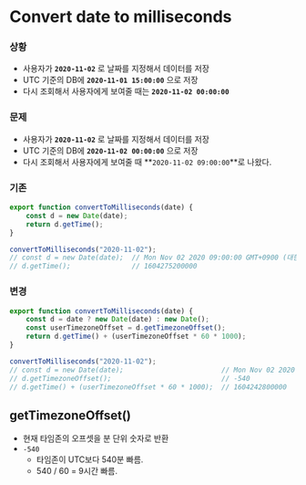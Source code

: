 # Convert date to milliseconds

### 상황
- 사용자가 **`2020-11-02`** 로 날짜를 지정해서 데이터를 저장
- UTC 기준의 DB에 **`2020-11-01 15:00:00`** 으로 저장
- 다시 조회해서 사용자에게 보여줄 때는 **`2020-11-02 00:00:00`**

### 문제
- 사용자가 **`2020-11-02`** 로 날짜를 지정해서 데이터를 저장
- UTC 기준의 DB에 **`2020-11-02 00:00:00`** 으로 저장
- 다시 조회해서 사용자에게 보여줄 때 **`2020-11-02 09:00:00`**로 나왔다.

### 기존
```javascript
export function convertToMilliseconds(date) {
    const d = new Date(date);
    return d.getTime();
}
```
```javascript
convertToMilliseconds("2020-11-02");
// const d = new Date(date);  // Mon Nov 02 2020 09:00:00 GMT+0900 (대한민국 표준시)
// d.getTime();               // 1604275200000
```

### 변경
```javascript
export function convertToMilliseconds(date) {
    const d = date ? new Date(date) : new Date();
    const userTimezoneOffset = d.getTimezoneOffset();
    return d.getTime() + (userTimezoneOffset * 60 * 1000);
}
```
```javascript
convertToMilliseconds("2020-11-02");
// const d = new Date(date);                        // Mon Nov 02 2020 09:00:00 GMT+0900 (대한민국 표준시)
// d.getTimezoneOffset();                           // -540
// d.getTime() + (userTimezoneOffset * 60 * 1000);  // 1604242800000
```

## getTimezoneOffset()
- 현재 타임존의 오프셋을 분 단위 숫자로 반환
- `-540`
   - 타임존이 UTC보다 540분 빠름.
   - 540 / 60 = 9시간 빠름.

